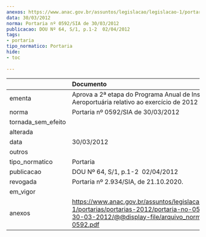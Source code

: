 ```yaml
---
anexos: https://www.anac.gov.br/assuntos/legislacao/legislacao-1/portarias/portarias-2012/portaria-no-0592-sia-de-30-03-2012/@@display-file/arquivo_norma/PA2012-0592.pdf
data: 30/03/2012
norma: Portaria nº 0592/SIA de 30/03/2012
publicacao: DOU Nº 64, S/1, p.1-2  02/04/2012
tags:
- portaria
tipo_normatico: Portaria
hide: 
- toc 
 
---
```


|                    | Documento                                                                                                                                                         |
|:-------------------|:------------------------------------------------------------------------------------------------------------------------------------------------------------------|
| ementa             | Aprova a 2ª etapa do Programa Anual de Inspeção Aeroportuária relativo ao exercício de 2012 - PAIA 2012.                                                          |
| norma              | Portaria nº 0592/SIA de 30/03/2012                                                                                                                                |
| tornada_sem_efeito |                                                                                                                                                                   |
| alterada           |                                                                                                                                                                   |
| data               | 30/03/2012                                                                                                                                                        |
| outros             |                                                                                                                                                                   |
| tipo_normatico     | Portaria                                                                                                                                                          |
| publicacao         | DOU Nº 64, S/1, p.1-2  02/04/2012                                                                                                                                 |
| revogada           | Portaria nº 2.934/SIA, de 21.10.2020.                                                                                                                             |
| em_vigor           |                                                                                                                                                                   |
| anexos             | https://www.anac.gov.br/assuntos/legislacao/legislacao-1/portarias/portarias-2012/portaria-no-0592-sia-de-30-03-2012/@@display-file/arquivo_norma/PA2012-0592.pdf |